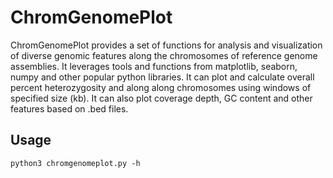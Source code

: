 # ChromGenomePlot
ChromGenomePlot provides a set of functions for analysis and visualization of diverse genomic features along the chromosomes of reference genome assemblies. It leverages 
tools and functions from matplotlib, seaborn, numpy and other popular python libraries. It can plot and calculate overall percent heterozygosity and along along chromosomes using windows of specified size (kb). It can also plot coverage depth, GC content and other features based on .bed files.

## Usage
```
python3 chromgenomeplot.py -h
```

